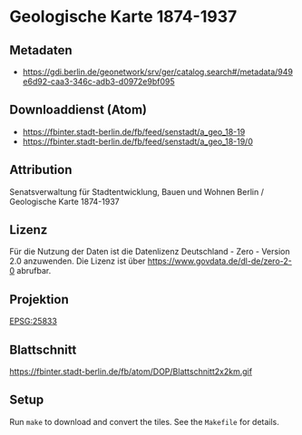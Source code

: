 Geologische Karte 1874-1937
===========================

## Metadaten

* https://gdi.berlin.de/geonetwork/srv/ger/catalog.search#/metadata/949e6d92-caa3-346c-adb3-d0972e9bf095

## Downloaddienst (Atom)

* https://fbinter.stadt-berlin.de/fb/feed/senstadt/a_geo_18-19
* https://fbinter.stadt-berlin.de/fb/feed/senstadt/a_geo_18-19/0

## Attribution

Senatsverwaltung für Stadtentwicklung, Bauen und Wohnen Berlin / Geologische Karte 1874-1937

## Lizenz

Für die Nutzung der Daten ist die Datenlizenz Deutschland - Zero - Version 2.0 anzuwenden.
Die Lizenz ist über https://www.govdata.de/dl-de/zero-2-0 abrufbar.

## Projektion

[EPSG:25833](http://spatialreference.org/ref/epsg/25833/)

## Blattschnitt

https://fbinter.stadt-berlin.de/fb/atom/DOP/Blattschnitt2x2km.gif

## Setup

Run `make` to download and convert the tiles. See the `Makefile` for details.
